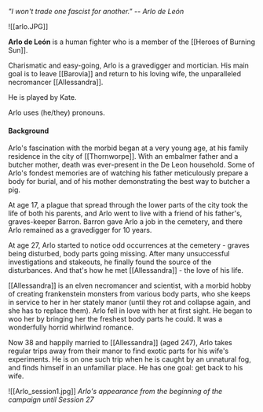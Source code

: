 *"I won't trade one fascist for another." -- Arlo de León*

![[arlo.JPG]]

**Arlo de León** is a human fighter who is a member of the [[Heroes of Burning Sun]].

Charismatic and easy-going, Arlo is a gravedigger and mortician. His main goal is to leave [[Barovia]] and return to his loving wife, the unparalleled necromancer [[Allessandra]].

He is played by Kate.

Arlo uses (he/they) pronouns.

#### Background

Arlo's fascination with the morbid began at a very young age, at his family residence in the city of [[Thornworpe]]. With an embalmer father and a butcher mother, death was ever-present in the De Leon household. Some of Arlo's fondest memories are of watching his father meticulously prepare a body for burial, and of his mother demonstrating the best way to butcher a pig.
 
At age 17, a plague that spread through the lower parts of the city took the life of both his parents, and Arlo went to live with a friend of his father's, graves-keeper Barron. Barron gave Arlo a job in the cemetery, and there Arlo remained as a gravedigger for 10 years.
 
At age 27, Arlo started to notice odd occurrences at the cemetery - graves being disturbed, body parts going missing. After many unsuccessful investigations and stakeouts, he finally found the source of the disturbances. And that's how he met [[Allessandra]] - the love of his life. 
 
[[Allessandra]] is an elven necromancer and scientist, with a morbid hobby of creating frankenstein monsters from various body parts, who she keeps in service to her in her stately manor (until they rot and collapse again, and she has to replace them). Arlo fell in love with her at first sight. He began to woo her by bringing her the freshest body parts he could. It was a wonderfully horrid whirlwind romance.
 
Now 38 and happily married to [[Allessandra]] (aged 247), Arlo takes regular trips away from their manor to find exotic parts for his wife's experiments. He is on one such trip when he is caught by an unnatural fog, and finds himself in an unfamiliar place. He has one goal: get back to his wife.


![[Arlo_session1.jpg]]
*Arlo's appearance from the beginning of the campaign until Session 27*